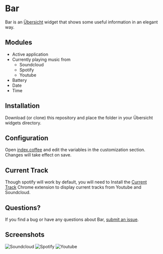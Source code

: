 
# Bar

Bar is an [Übersicht](https://github.com/felixhageloh/uebersicht) widget that shows some useful information in an elegant way.


## Modules

- Active application
- Currently playing music from
  - Soundcloud
  - Spotify
  - Youtube
- Battery
- Date
- Time


## Installation

Download (or clone) this repository and place the folder in your Übersicht widgets directory.


## Configuration

Open [index.coffee](https://github.com/callahanrts/bar/blob/master/index.coffee) and edit the
variables in the customization section. Changes will take effect on save.


## Current Track

Though spotify will work by default, you will need to
Install the <a href="https://github.com/callahanrts/current-track" target="_blank">Current Track</a>
Chrome extension to display current tracks from Youtube and Soundcloud.


## Questions?

If you find a bug or have any questions about Bar, [submit an issue](https://github.com/callahanrts/bar/issues/new).


## Screenshots
![Soundcloud](http://i.imgur.com/ENprGEy.png)
![Spotify](http://i.imgur.com/HGJj6iR.png)
![Youtube](http://i.imgur.com/5dqSypY.png)

